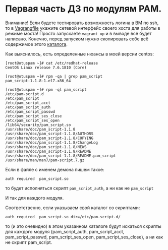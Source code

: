# Первая часть ДЗ по модулям PAM.

Внимание! Если будете тестировать возможность логина в ВМ по ssh, то в [Vagrangfile](Vagrangfile) укажите сетевой интерфейс своего хоста для работы в режиме моста!
Просто запускаете `vagrant up` и в выводе всё будет написано. Конечно, перед запуском нужно скопировать себе всё содержимое этого [каталога](https://github.com/timlok/otus-linux/tree/master/homework/10_pam).

Как выяснилось, есть определенные нюансы в моей версии centos:

```
[root@otuspam ~]# cat /etc/redhat-release
CentOS Linux release 7.6.1810 (Core)
```

```
[root@otuspam ~]# rpm -qa | grep pam_script
pam_script-1.1.8-1.el7.x86_64
```

```
[root@otuspam ~]# rpm -ql pam_script
/etc/pam-script.d
/etc/pam_script
/etc/pam_script_acct
/etc/pam_script_auth
/etc/pam_script_passwd
/etc/pam_script_ses_close
/etc/pam_script_ses_open
/lib64/security/pam_script.so
/usr/share/doc/pam_script-1.1.8
/usr/share/doc/pam_script-1.1.8/AUTHORS
/usr/share/doc/pam_script-1.1.8/COPYING
/usr/share/doc/pam_script-1.1.8/ChangeLog
/usr/share/doc/pam_script-1.1.8/NEWS
/usr/share/doc/pam_script-1.1.8/README
/usr/share/doc/pam_script-1.1.8/README.pam_script
/usr/share/man/man7/pam-script.7.gz
```

Если в файле с именем демона пишем такое:

```
auth required  pam_script.so
```

то будет исполняться скрипт `pam_script_auth`, а ни как не `pam_script`

И так для каждого модуля.

Соответственно, если указываем свой каталог со скриптами:

```
auth required  pam_script.so dir=/etc/pam-script.d/
```

то (и это очевидно) в этом указанном каталоге будут искаться скрипты для каждого модуля (pam_script_auth, pam_script_acct, pam_script_passwd, pam_script_ses_open, pam_script_ses_close), а ни как не скрипт pam_script.